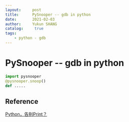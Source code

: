 ```yaml
---
layout:     post
title:      PySnooper -- gdb in python
date:       2021-02-03
author:     Yukun SHANG
catalog: 	 true
tags:
    - python - gdb
---
```


# PySnooper -- gdb in python



```python
import pysnooper
@pysnooper.snoop()
def .....
```



## Reference

[Python，告别Print？](https://zhuanlan.zhihu.com/p/68217206)